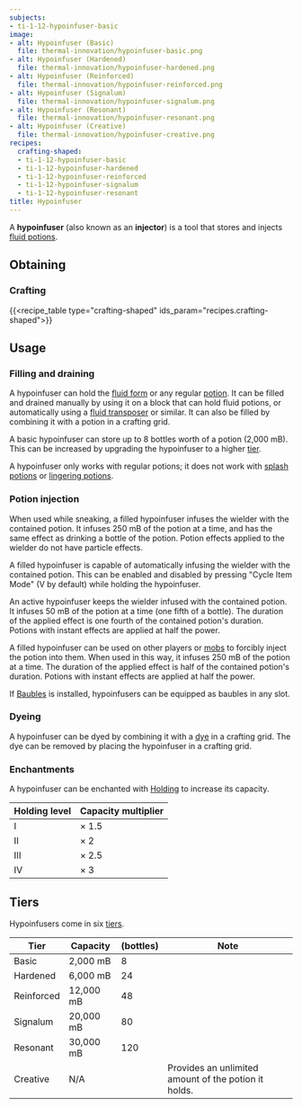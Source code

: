 ```yaml
---
subjects:
- ti-1-12-hypoinfuser-basic
image:
- alt: Hypoinfuser (Basic)
  file: thermal-innovation/hypoinfuser-basic.png
- alt: Hypoinfuser (Hardened)
  file: thermal-innovation/hypoinfuser-hardened.png
- alt: Hypoinfuser (Reinforced)
  file: thermal-innovation/hypoinfuser-reinforced.png
- alt: Hypoinfuser (Signalum)
  file: thermal-innovation/hypoinfuser-signalum.png
- alt: Hypoinfuser (Resonant)
  file: thermal-innovation/hypoinfuser-resonant.png
- alt: Hypoinfuser (Creative)
  file: thermal-innovation/hypoinfuser-creative.png
recipes:
  crafting-shaped:
  - ti-1-12-hypoinfuser-basic
  - ti-1-12-hypoinfuser-hardened
  - ti-1-12-hypoinfuser-reinforced
  - ti-1-12-hypoinfuser-signalum
  - ti-1-12-hypoinfuser-resonant
title: Hypoinfuser
---
```


A **hypoinfuser** (also known as an **injector**) is a tool that stores and
injects [fluid potions](../../thermal-foundation/potion-fluid/).


Obtaining
---------

### Crafting
{{<recipe_table type="crafting-shaped" ids_param="recipes.crafting-shaped">}}


Usage
-----

### Filling and draining
A hypoinfuser can hold the [fluid form](../../thermal-foundation/potion-fluid/) or any regular
[potion](https://minecraft.gamepedia.com/Potion). It can be filled and drained
manually by using it on a block that can hold fluid potions, or automatically
using a [fluid transposer](../../thermal-expansion/fluid-transposer/) or similar. It can also be
filled by combining it with a potion in a crafting grid.

A basic hypoinfuser can store up to 8 bottles worth of a potion (2,000 mB). This
can be increased by upgrading the hypoinfuser to a higher [tier](#tiers).

A hypoinfuser only works with regular potions; it does not work with [splash
potions](https://minecraft.gamepedia.com/Splash_Potion) or [lingering
potions](https://minecraft.gamepedia.com/Lingering_Potion).

### Potion injection
When used while sneaking, a filled hypoinfuser infuses the wielder with the
contained potion. It infuses 250 mB of the potion at a time, and has the same
effect as drinking a bottle of the potion. Potion effects applied to the wielder
do not have particle effects.

A filled hypoinfuser is capable of automatically infusing the wielder with the
contained potion. This can be enabled and disabled by pressing "Cycle Item Mode"
(V by default) while holding the hypoinfuser.

An active hypoinfuser keeps the wielder infused with the contained potion. It
infuses 50 mB of the potion at a time (one fifth of a bottle). The duration of
the applied effect is one fourth of the contained potion's duration. Potions
with instant effects are applied at half the power.

A filled hypoinfuser can be used on other players or
[mobs](https://minecraft.gamepedia.com/Mob) to forcibly inject the potion into
them. When used in this way, it infuses 250 mB of the potion at a time. The
duration of the applied effect is half of the contained potion's duration.
Potions with instant effects are applied at half the power.

If [Baubles](https://www.curseforge.com/minecraft/mc-mods/baubles) is installed,
hypoinfusers can be equipped as baubles in any slot.

### Dyeing
A hypoinfuser can be dyed by combining it with a
[dye](https://minecraft.gamepedia.com/Dye) in a crafting grid. The dye can be
removed by placing the hypoinfuser in a crafting grid.

### Enchantments
A hypoinfuser can be enchanted with [Holding](../../cofh-core/holding/) to increase its
capacity.

| Holding level | Capacity multiplier |
|---|---|
| I | × 1.5 |
| II | × 2 |
| III | × 2.5 |
| IV | × 3 |



Tiers
-----

Hypoinfusers come in six [tiers](../../thermal-foundation/tiers/).



| Tier | Capacity | (bottles) | Note |
|---|---|---|---|
| Basic | 2,000 mB | 8 |
| Hardened | 6,000 mB | 24 |
| Reinforced | 12,000 mB | 48 |
| Signalum | 20,000 mB | 80 |
| Resonant | 30,000 mB | 120 |
| Creative | N/A | | Provides an unlimited amount of the potion it holds. |



